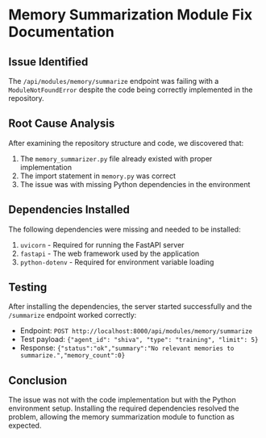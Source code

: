 # Memory Summarization Module Fix Documentation

## Issue Identified
The `/api/modules/memory/summarize` endpoint was failing with a `ModuleNotFoundError` despite the code being correctly implemented in the repository.

## Root Cause Analysis
After examining the repository structure and code, we discovered that:
1. The `memory_summarizer.py` file already existed with proper implementation
2. The import statement in `memory.py` was correct
3. The issue was with missing Python dependencies in the environment

## Dependencies Installed
The following dependencies were missing and needed to be installed:
1. `uvicorn` - Required for running the FastAPI server
2. `fastapi` - The web framework used by the application
3. `python-dotenv` - Required for environment variable loading

## Testing
After installing the dependencies, the server started successfully and the `/summarize` endpoint worked correctly:
- Endpoint: `POST http://localhost:8000/api/modules/memory/summarize`
- Test payload: `{"agent_id": "shiva", "type": "training", "limit": 5}`
- Response: `{"status":"ok","summary":"No relevant memories to summarize.","memory_count":0}`

## Conclusion
The issue was not with the code implementation but with the Python environment setup. Installing the required dependencies resolved the problem, allowing the memory summarization module to function as expected.
